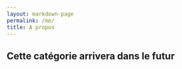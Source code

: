 ```yaml
---
layout: markdown-page
permalink: /me/
title: A propos
---
```


## Cette catégorie arrivera dans le futur